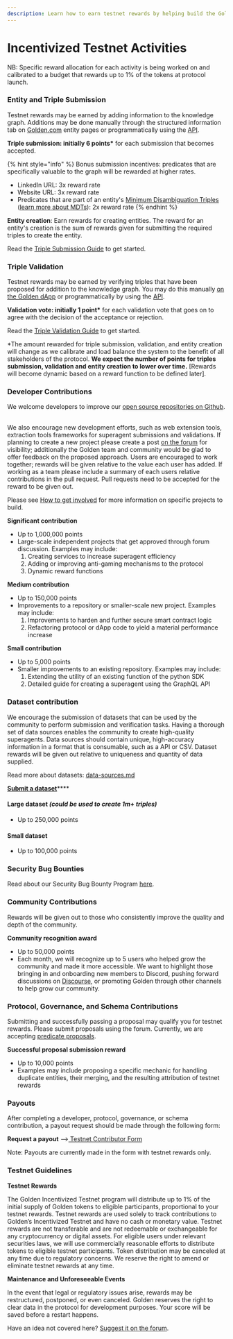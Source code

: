 ```yaml
---
description: Learn how to earn testnet rewards by helping build the Golden Protocol.
---
```


# Incentivized Testnet Activities

NB: Specific reward allocation for each activity is being worked on and calibrated to a budget that rewards up to 1% of the tokens at protocol launch.

### Entity and Triple Submission

Testnet rewards may be earned by adding information to the knowledge graph. Additions may be done manually through the structured information tab on [Golden.com](https://golden.com/explore) entity pages or programmatically using the [API](https://docs.golden.xyz/api/godel-python-sdk/create-triples).&#x20;

**Triple submission: initially 6 points\*** for each submission that becomes accepted.

{% hint style="info" %}
Bonus submission incentives: predicates that are specifically valuable to the graph will be rewarded at higher rates.

* LinkedIn URL: 3x reward rate
* Website URL: 3x reward rate
* Predicates that are part of an entity's [Minimum Disambiguation Triples](https://dapp.golden.xyz/schema) ([learn more about MDTs](concepts/minimum-disambiguation-triple-requirements-mdt.md)): 2x reward rate
{% endhint %}

**Entity creation**: Earn rewards for creating entities.  The reward for an entity's creation is the sum of rewards given for submitting the required triples to create the entity.

Read the [Triple Submission Guide](https://goldenhq.notion.site/Adding-Structured-Data-Guide-ae657337bf4f4e54ae4402df083c76ac) to get started.

### Triple Validation&#x20;

Testnet rewards may be earned by verifying triples that have been proposed for addition to the knowledge graph. You may do this manually [on the Golden dApp](https://dapp.golden.xyz/validation) or programmatically by using the [API](https://docs.golden.xyz/api/godel-python-sdk/validation).&#x20;

**Validation vote: initially 1 point\*** for each validation vote that goes on to agree with the decision of the acceptance or rejection. ​

Read the [Triple Validation Guide](guides/triple-verification-guide.md) to get started.

\*The amount rewarded for triple submission, validation, and entity creation will change as we calibrate and load balance the system to the benefit of all stakeholders of the protocol. **We expect the number of points for triples submission, validation and entity creation to lower over time.** \[Rewards will become dynamic based on a reward function to be defined later].​

### Developer Contributions

We welcome developers to improve our [open source repositories on Github](https://github.com/goldenrecursion). ​

We also encourage new development efforts, such as web extension tools, extraction tools frameworks for superagent submissions and validations. If planning to create a new project please create a post [on the forum](https://forum.golden.xyz/c/api-development/8) for visibility; additionally the Golden team and community would be glad to offer feedback on the proposed approach. Users are encouraged to work together; rewards will be given relative to the value each user has added. If working as a team please include a summary of each users relative contributions in the pull request. Pull requests need to be accepted for the reward to be given out.​

Please see [How to get involved](how-to-get-involved/) for more information on specific projects to build. ​

**Significant contribution**

* Up to 1,000,000 points
* Large-scale independent projects that get approved through forum discussion.  Examples may include:
  1. Creating services to increase superagent efficiency
  2. Adding or improving anti-gaming mechanisms to the protocol
  3. Dynamic reward functions

**Medium contribution**

* Up to 150,000 points
* Improvements to a repository or smaller-scale new project.  Examples may include:
  1. Improvements to harden and further secure smart contract logic
  2. Refactoring protocol or dApp code to yield a material performance increase

**Small contribution**

* Up to 5,000 points
* Smaller improvements to an existing repository. Examples may include:
  1. Extending the utility of an existing function of the python SDK
  2. Detailed guide for creating a superagent using the GraphQL API

### Dataset contribution

We encourage the submission of datasets that can be used by the community to perform submission and verification tasks. Having a thorough set of data sources enables the community to create high-quality superagents. Data sources should contain unique, high-accuracy information in a format that is consumable, such as a API or CSV. Dataset rewards will be given out relative to uniqueness and quantity of data supplied.

Read more about datasets: [data-sources.md](../data-and-tools/data-sources.md "mention")

[**Submit a dataset**](https://forms.golden.xyz/add-a-dataset)****

#### Large dataset _(could be used to create 1m+ triples)_

* Up to 250,000 points

#### Small dataset

* Up to 100,000 points

### Security Bug Bounties

Read about our Security Bug Bounty Program [here](https://goldenhq.notion.site/Security-Bug-Bounty-Program-7a98c9ba7f504afcb442cbd26e956a0c).

### Community Contributions

Rewards will be given out to those who consistently improve the quality and depth of the community.

**Community recognition award**

* Up to 50,000 points
* Each month, we will recognize up to 5 users who helped grow the community and made it more accessible.  We want to highlight those bringing in and onboarding new members to Discord, pushing forward discussions on [Discourse](https://forum.golden.xyz/), or promoting Golden through other channels to help grow our community.

### Protocol, Governance, and Schema Contributions&#x20;

Submitting and successfully passing a proposal may qualify you for testnet rewards. Please submit proposals using the forum. Currently, we are accepting [predicate proposals](https://forum.golden.xyz/c/predicates/6).

**Successful proposal submission reward**

* Up to 10,000 points
* Examples may include proposing a specific mechanic for handling duplicate entities, their merging, and the resulting attribution of testnet rewards

### Payouts

After completing a developer, protocol, governance, or schema contribution, a payout request should be made through the following form:

**Request a payout** -->[ Testnet Contributor Form](https://forms.golden.xyz/testnet-contributor-payout-request)

Note: Payouts are currently made in the form with testnet rewards only.

### Testnet Guidelines&#x20;

**Testnet Rewards**

The Golden Incentivized Testnet program will distribute up to 1% of the initial supply of Golden tokens to eligible participants, proportional to your testnet rewards. Testnet rewards are used solely to track contributions to Golden’s Incentivized Testnet and have no cash or monetary value. Testnet rewards are not transferable and are not redeemable or exchangeable for any cryptocurrency or digital assets. For eligible users under relevant securities laws, we will use commercially reasonable efforts to distribute tokens to eligible testnet participants. Token distribution may be canceled at any time due to regulatory concerns. We reserve the right to amend or eliminate testnet rewards at any time.​

**Maintenance and Unforeseeable Events​**

In the event that legal or regulatory issues arise, rewards may be restructured, postponed, or even canceled.  Golden reserves the right to clear data in the protocol for development purposes. Your score will be saved before a restart happens.

Have an idea not covered here? [Suggest it on the forum](https://forum.golden.xyz/c/golden-protocol/7).
